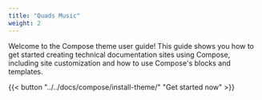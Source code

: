 ```yaml
---
title: "Quads Music"
weight: 2
---
```


Welcome to the Compose theme user guide! This guide shows you how to get started creating technical documentation sites using Compose, including site customization and how to use Compose's blocks and templates.

{{< button "../../docs/compose/install-theme/" "Get started now" >}}
